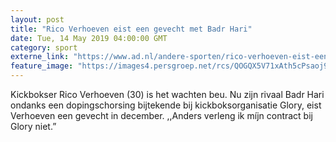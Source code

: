 ```yaml
---
layout: post
title: "Rico Verhoeven eist een gevecht met Badr Hari"
date: Tue, 14 May 2019 04:00:00 GMT
category: sport
externe_link: "https://www.ad.nl/andere-sporten/rico-verhoeven-eist-een-gevecht-met-badr-hari~ad608099/"
feature_image: "https://images4.persgroep.net/rcs/QOGQX5V71xAth5cPsaoj9p3OEzg/diocontent/124694972/_fitwidth/400/?appId=21791a8992982cd8da851550a453bd7f&quality=0.7"
---
```


Kickbokser Rico Verhoeven (30) is het wachten beu. Nu zijn rivaal Badr Hari ondanks een dopingschorsing bijtekende bij kickboksorganisatie Glory, eist Verhoeven een gevecht in december. ,,Anders verleng ik míjn contract bij Glory niet.”
